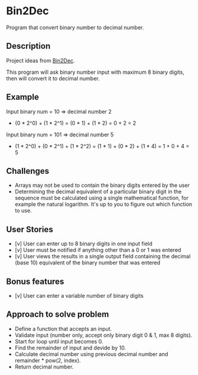 # Bin2Dec

Program that convert binary number to decimal number.

## Description

Project ideas from [Bin2Dec](https://github.com/florinpop17/app-ideas/blob/master/Projects/1-Beginner/Bin2Dec-App.md).

This program will ask binary number input with maximum 8 binary digits, then will convert it to decimal number.

## Example

Input binary num = 10 => decimal number 2
-   (0 * 2^0) + (1 * 2^1) 
    = (0 * 1) + (1 * 2) 
    = 0 + 2 
    = 2

Input binary num = 101 => decimal number 5
-   (1 * 2^0) + (0 * 2^1) + (1 * 2^2)
    = (1 * 1) + (0 * 2) + (1 * 4)
    = 1 + 0 + 4
    = 5

## Challenges

-   Arrays may not be used to contain the binary digits entered by the user
-   Determining the decimal equivalent of a particular binary digit in the
    sequence must be calculated using a single mathematical function, for
    example the natural logarithm. It's up to you to figure out which function
    to use.

## User Stories

-   [v] User can enter up to 8 binary digits in one input field
-   [v] User must be notified if anything other than a 0 or 1 was entered
-   [v] User views the results in a single output field containing the decimal (base 10) equivalent of the binary number that was entered

## Bonus features

-   [v] User can enter a variable number of binary digits

## Approach to solve problem

-   Define a function that accepts an input.
-   Validate input (number only, accept only binary digit 0 & 1, max 8 digits).
-   Start for loop until input becomes 0.
-   Find the remainder of input and devide by 10.
-   Calculate decimal number using previous decimal number and remainder * pow(2, index).
-   Return decimal number.



